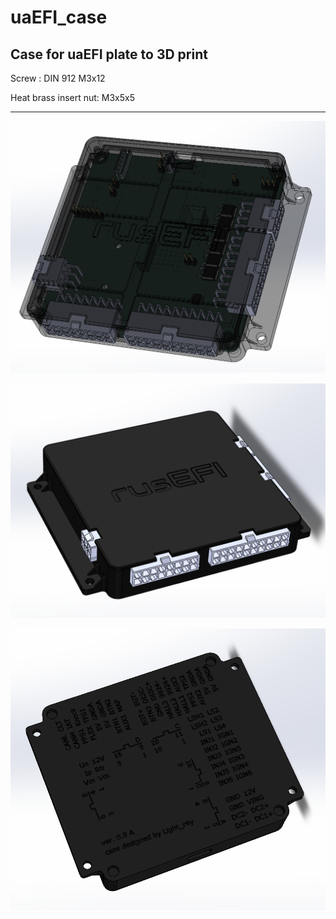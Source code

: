 # uaEFI_case

Case for uaEFI plate to 3D print  
----------------------------------------------------
Screw : DIN 912 M3x12

Heat brass insert nut: M3x5x5

---------------------------------------------------

![view1](https://github.com/Light-r4y/uaEFI_case/blob/main/img/1.png)

![view2](https://github.com/Light-r4y/uaEFI_case/blob/main/img/2.png)

![view3](https://github.com/Light-r4y/uaEFI_case/blob/main/img/3.png)
